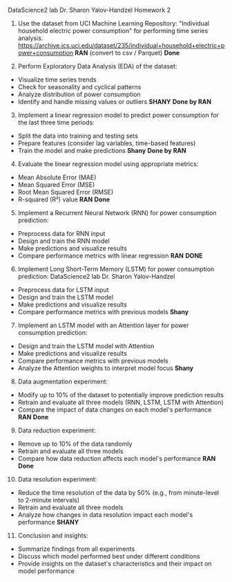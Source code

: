 DataScience2 lab
Dr. Sharon Yalov-Handzel
Homework 2

1. Use the dataset from UCI Machine Learning Repository: "Individual household electric
   power consumption" for performing time series analysis.
   https://archive.ics.uci.edu/dataset/235/individual+household+electric+power+consumption
   **RAN** (convert to csv / Parquet) **Done**

2. Perform Exploratory Data Analysis (EDA) of the dataset:

- Visualize time series trends
- Check for seasonality and cyclical patterns
- Analyze distribution of power consumption
- Identify and handle missing values or outliers
  **SHANY** **Done by RAN**

3. Implement a linear regression model to predict power consumption for the last three time
   periods:

- Split the data into training and testing sets
- Prepare features (consider lag variables, time-based features)
- Train the model and make predictions
  **Shany** **Done by RAN**

4. Evaluate the linear regression model using appropriate metrics:

- Mean Absolute Error (MAE)
- Mean Squared Error (MSE)
- Root Mean Squared Error (RMSE)
- R-squared (R²) value
  **RAN** **Done**

5. Implement a Recurrent Neural Network (RNN) for power consumption prediction:

- Preprocess data for RNN input
- Design and train the RNN model
- Make predictions and visualize results
- Compare performance metrics with linear regression
  **RAN** **DONE**

6. Implement Long Short-Term Memory (LSTM) for power consumption prediction:
   DataScience2 lab
   Dr. Sharon Yalov-Handzel

- Preprocess data for LSTM input
- Design and train the LSTM model
- Make predictions and visualize results
- Compare performance metrics with previous models
  **Shany**

7. Implement an LSTM model with an Attention layer for power consumption prediction:

- Design and train the LSTM model with Attention
- Make predictions and visualize results
- Compare performance metrics with previous models
- Analyze the Attention weights to interpret model focus
  **Shany**

8. Data augmentation experiment:

- Modify up to 10% of the dataset to potentially improve prediction results
- Retrain and evaluate all three models (RNN, LSTM, LSTM with Attention)
- Compare the impact of data changes on each model's performance
  **RAN** **Done**

9. Data reduction experiment:

- Remove up to 10% of the data randomly
- Retrain and evaluate all three models
- Compare how data reduction affects each model's performance
  **RAN** **Done**

10. Data resolution experiment:

- Reduce the time resolution of the data by 50% (e.g., from minute-level to 2-minute
  intervals)
- Retrain and evaluate all three models
- Analyze how changes in data resolution impact each model's performance
  **SHANY**

11. Conclusion and insights:

- Summarize findings from all experiments
- Discuss which model performed best under different conditions
- Provide insights on the dataset's characteristics and their impact on model performance
